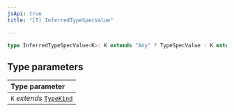 ```yaml
---
jsApi: true
title: "[T] InferredTypeSpecValue"

---
```

```ts
type InferredTypeSpecValue<K>: K extends "Any" ? TypeSpecValue : K extends infer T[] ? InferredTypeSpecValue<T> : K extends "String" ? string : K extends "Number" ? number : K extends "Boolean" ? boolean : Type & object;
```

## Type parameters

| Type parameter |
| :------ |
| `K` *extends* [`TypeKind`](TypeKind.md) |
